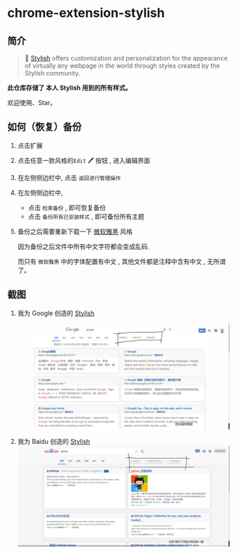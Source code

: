



# chrome-extension-stylish

## 简介




> :star2: [Stylish](https://github.com/stylish-userstyles/stylish) offers customization and personalization for the appearance of virtually any webpage in the world through styles created by the Stylish community.



**此仓库存储了 本人 Stylish 用到的所有样式。**

欢迎使用、Star。



## 如何（恢复）备份

1. 点击扩展

2. 点击任意一款风格的`Edit` :pen: 按钮 , 进入编辑界面

3. 在左侧侧边栏中, 点击 `返回进行管理操作`

4. 在左侧侧边栏中, 

   - 点击 `检索备份` , 即可恢复备份
   - 点击 `备份所有已安装样式` , 即可备份所有主题

5. 备份之后需要重新下载一下 [微软雅黑](http://userstyles.org/styles/126234) 风格

   因为备份之后文件中所有中文字符都会变成乱码.

   而只有 `微软雅黑` 中的字体配置有中文 , 其他文件都是注释中含有中文 , 无所谓了。

   
## 截图

1. 我为 Google 创造的 [Stylish](https://userstyles.org/styles/168170/tomotoes-for-google)

  ![1548403400589](assets/README/1548403400589.png)

2. 我为 Baidu 创造的 [Stylish](https://userstyles.org/styles/168173/tomotoes-for-baidu)
  ![1548403429438](assets/README/1548403429438.png)